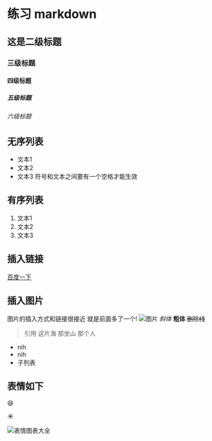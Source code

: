 # 练习 markdown
## 这是二级标题 
### 三级标题
#### 四级标题
##### 五级标题
###### 六级标题

## 无序列表
- 文本1
- 文本2
- 文本3 符号和文本之间要有一个空格才能生效

## 有序列表
1. 文本1
2. 文本2
3. 文本3

## 插入链接
[百度一下](https://www.baidu.com)
## 插入图片  
图片的插入方式和链接很接近 就是前面多了一个!
![图片](777.png) 
*斜体*
**粗体**
~~删除线~~
> 引用 这片海 那坐山 那个人
* nih 
* nih
* 子列表
## 表情如下
:smile:

:sunny:

![表情图表大全](markdown表情.bmp)

